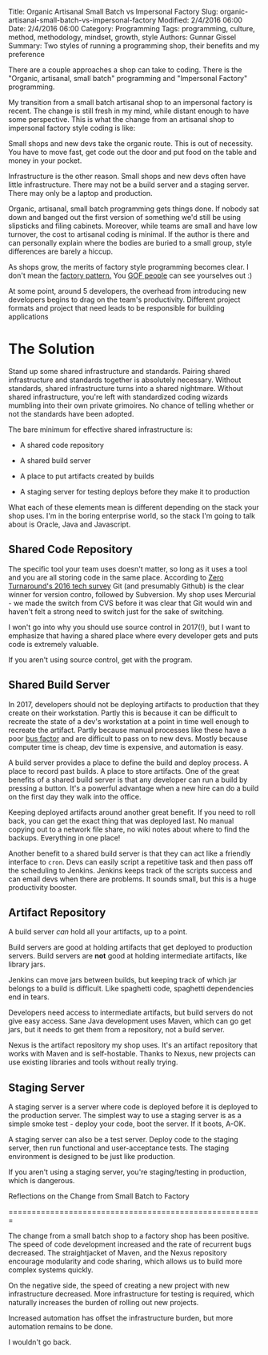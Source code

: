 ﻿Title: Organic Artisanal Small Batch vs Impersonal Factory 
Slug: organic-artisanal-small-batch-vs-impersonal-factory
Modified: 2/4/2016 06:00
Date: 2/4/2016 06:00
Category: Programming
Tags: programming, culture, method, methodology, mindset, growth, style
Authors: Gunnar Gissel
Summary: Two styles of running a programming shop, their benefits and my preference


There are a couple approaches a shop can take to coding.  There is the "Organic, artisanal, small batch" programming and "Impersonal Factory" programming.


My transition from a small batch artisanal shop to an impersonal factory is recent.  The change is still fresh in my mind, while distant enough to have some perspective.  This is what the change from an artisanal shop to impersonal factory style coding is like:


Small shops and new devs take the organic route.  This is out of necessity.  You have to move fast, get code out the door and put food on the table and money in your pocket. 


Infrastructure is the other reason.  Small shops and new devs often have little infrastructure.  There may not be a build server and a staging server.  There may only be a laptop and production.


Organic, artisanal, small batch programming gets things done. If nobody sat down and banged out the first version of something we'd still be using slipsticks and filing cabinets.  Moreover, while teams are small and have low turnover, the cost to artisanal coding is minimal. If the author is there and can personally explain where the bodies are buried to a small group, style differences are barely a hiccup.


As shops grow, the merits of factory style programming becomes clear. I don't mean the [factory pattern.](https://en.wikipedia.org/wiki/Factory_\(object-oriented_programming\))  You [GOF people](https://en.wikipedia.org/wiki/Design_Patterns) can see yourselves out :)


At some point,  around 5 developers, the overhead from introducing new developers  begins to drag on the team's productivity. Different project formats and project that need leads to be responsible for building applications


The Solution
============


Stand up some shared infrastructure and standards.  Pairing shared infrastructure and standards together is absolutely necessary.  Without standards, shared infrastructure turns into a shared nightmare. Without shared infrastructure, you're left with standardized coding wizards mumbling into their own private grimoires.  No chance of telling whether or not the standards have been adopted.


The bare minimum for effective shared infrastructure is:


* A shared code repository


* A shared build server


* A place to put artifacts created by builds


* A staging server for testing deploys before they make it to production


What each of these elements mean is different depending on the stack your shop uses.  I'm in the boring enterprise world, so the stack I'm going to talk about is Oracle, Java and Javascript. 


Shared Code Repository
-----------------------


The specific tool your team uses doesn't matter, so long as it uses a tool and you are all storing code in the same place. According to [Zero Turnaround's 2016 tech survey](https://zeroturnaround.com/rebellabs/java-tools-and-technologies-landscape-2016/) Git (and presumably Github) is the clear winner for version contro, followed by Subversion. My shop uses Mercurial - we made the switch from CVS before it was clear that Git would win and haven't felt a strong need to switch just for the sake of switching.


I won't go into why you should use source control in 2017(!), but I want to emphasize that having a shared place where every developer gets and puts code is extremely valuable.


If you aren't using source control, get with the program.


Shared Build Server
---------------------


In 2017, developers should not be deploying artifacts to production that they create on their workstation. Partly this is because it can be difficult to recreate the state of a dev's workstation at a point in time well enough to recreate the artifact. Partly because manual processes like these have a poor [bus factor](https://en.wikipedia.org/wiki/Bus_factor) and are difficult to pass on to new devs.  Mostly because computer time is cheap, dev time is expensive, and automation is easy.


A build server provides a place to define the build and deploy process.  A place to record past builds.  A place to store artifacts.  One of the great benefits of a shared build server is that any developer can run a build by pressing a button.  It's a powerful advantage when a new hire can do a build on the first day they walk into the office.


Keeping deployed artifacts around another great benefit.  If you need to roll back, you can get the exact thing that was deployed last.  No manual copying out to a network file share, no wiki notes about where to find the backups.  Everything in one place!


Another benefit to a shared build server is that they can act like a friendly interface to `cron`.  Devs can easily script a repetitive task and then pass off the scheduling to Jenkins.  Jenkins keeps track of the scripts success and can email devs when there are problems.  It sounds small, but this is a huge productivity booster.


Artifact Repository
---------------------


A build server _can_ hold all your artifacts, up to a point.


Build servers are good at holding artifacts that get deployed to production servers.  Build servers are __not__ good at holding intermediate artifacts, like library jars. 


Jenkins can move jars between builds, but keeping track of which jar belongs to a build is difficult.  Like spaghetti code, spaghetti dependencies end in tears. 


Developers need access to intermediate artifacts, but build servers do not give easy access.  Sane Java development uses Maven, which can go get jars, but it needs to get them from a repository, not a build server.


Nexus is the artifact repository my shop uses.  It's an artifact repository that works with Maven and is self-hostable.  Thanks to Nexus, new projects can use existing libraries and tools without really trying.


Staging Server
-----------------


A staging server is a server where code is deployed before it is deployed to the production server.  The simplest way to use a staging server is as a simple smoke test - deploy your code, boot the server.  If it boots, A-OK.


A staging server can also be a test server.  Deploy code to the staging server, then run functional and user-acceptance tests. The staging environment is designed to be just like production.


If you aren't using a staging server, you're staging/testing in production, which is dangerous.


Reflections on the Change from Small Batch to Factory


=======================================================


The change from a small batch shop to a factory shop has been positive.  The speed of code development increased and the rate of recurrent bugs decreased.  The straightjacket of Maven, and the Nexus repository encourage modularity and code sharing, which allows us to build more complex systems quickly.


On the negative side, the speed of creating a new project with new infrastructure decreased.  More infrastructure for testing is required, which naturally increases the burden of rolling out new projects.


Increased automation has offset the infrastructure burden, but more automation remains to be done.


I wouldn't go back.